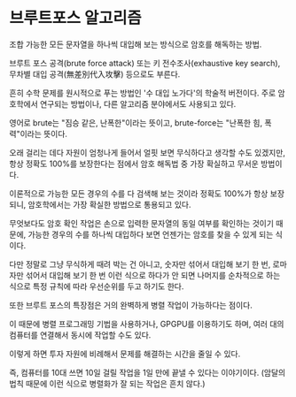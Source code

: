 # 브루트포스 알고리즘

조합 가능한 모든 문자열을 하나씩 대입해 보는 방식으로 암호를 해독하는 방법.

브루트 포스 공격(brute force attack) 또는 키 전수조사(exhaustive key search), 무차별 대입 공격(無差別代入攻擊) 등으로도 부른다. 

흔히 수학 문제를 원시적으로 푸는 방법인 '수 대입 노가다'의 학술적 버전이다. 주로 암호학에서 연구되는 방법이나, 다른 알고리즘 분야에서도 사용되고 있다.

영어로 brute는 "짐승 같은, 난폭한"이라는 뜻이고, brute-force는 "난폭한 힘, 폭력"이라는 뜻이다. 

오래 걸리는 데다 자원이 엄청나게 들어서 얼핏 보면 무식하다고 생각할 수도 있겠지만, 항상 정확도 100%를 보장한다는 점에서 암호 해독법 중 가장 확실하고 무서운 방법이다. 

이론적으로 가능한 모든 경우의 수를 다 검색해 보는 것이라 정확도 100%가 항상 보장되니, 암호학에서는 가장 확실한 방법으로 통용되고 있다. 

무엇보다도 암호 확인 작업은 손으로 입력한 문자열의 동일 여부를 확인하는 것이기 때문에, 가능한 경우의 수를 하나씩 대입하다 보면 언젠가는 암호를 찾을 수 있게 되는 식이다. 

다만 정말로 그냥 무식하게 때려 박는 건 아니고, 숫자만 섞어서 대입해 보기 한 번, 로마자만 섞어서 대입해 보기 한 번 이런 식으로 하다가 안 되면 나머지를 순차적으로 하는 식으로 특정 규칙에 따라 우선순위를 두고 하기도 한다.

또한 브루트 포스의 특장점은 거의 완벽하게 병렬 작업이 가능하다는 점이다.

이 때문에 병렬 프로그래밍 기법을 사용하거나, GPGPU를 이용하기도 하며, 여러 대의 컴퓨터를 연결해서 동시에 작업할 수도 있다. 

이렇게 하면 투자 자원에 비례해서 문제를 해결하는 시간을 줄일 수 있다. 

즉, 컴퓨터를 10대 쓰면 10일 걸릴 작업을 1일 만에 끝낼 수 있다는 이야기이다. (암달의 법칙 때문에 이런 식으로 병렬화가 잘 되는 작업은 흔치 않다.)